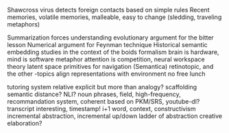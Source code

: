 Shawcross virus detects foreign contacts based on simple rules
Recent memories, volatile memories, malleable, easy to change (sledding, traveling metaphors)

Summarization forces understanding
evolutionary argument for the bitter lesson
Numerical argument for Feynman technique
Historical semantic embedding studies in the context of the boids formalism
brain is hardware, mind is software metaphor
attention is competition, neural workspace theory
latent space primitives for navigation (Semantica)
retinotopic, and the other -topics align representations with environment
no free lunch

tutoring system relative explicit but more than analogy? scaffolding semantic distance? NLI? noun phrases, field, high-frequency, 
recommandation system, coherent based on PKM/SRS, youtube-dl? transcript interesting, timestamp!
i+1 word, context, constructivism
incremental abstraction, incremental up/down ladder of abstraction
creative elaboration? 